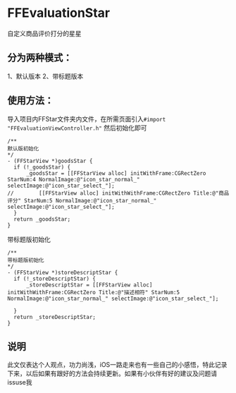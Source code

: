 # FFEvaluationStar
自定义商品评价打分的星星

## 分为两种模式：
  1、默认版本
  2、带标题版本

## 使用方法：
  导入项目内FFStar文件夹内文件，在所需页面引入```#import "FFEvaluationViewController.h"```
  然后初始化即可
  ```
  /**
 默认版初始化
 */
- (FFStarView *)goodsStar {
    if (!_goodsStar) {
        _goodsStar = [[FFStarView alloc] initWithFrame:CGRectZero StarNum:4 NormalImage:@"icon_star_normal_" selectImage:@"icon_star_select_"];
//        [[FFStarView alloc] initWithWithFrame:CGRectZero Title:@"商品评分" StarNum:5 NormalImage:@"icon_star_normal_" selectImage:@"icon_star_select_"];
    }
    return _goodsStar;
}
```
  带标题版初始化
  ```
  /**
 带标题版初始化
 */
- (FFStarView *)storeDescriptStar {
    if (!_storeDescriptStar) {
        _storeDescriptStar = [[FFStarView alloc] initWithWithFrame:CGRectZero Title:@"描述相符" StarNum:5 NormalImage:@"icon_star_normal_" selectImage:@"icon_star_select_"];
        
    }
    return _storeDescriptStar;
}
```
## 说明
此文仅表达个人观点，功力尚浅，iOS一路走来也有一些自己的小感悟，特此记录下来，以后如果有跟好的方法会持续更新。如果有小伙伴有好的建议及问题请issuse我
  

